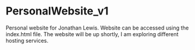 # PersonalWebsite_v1
Personal website for Jonathan Lewis.
Website can be accessed using the index.html file.
The website will be up shortly, I am exploring different hosting services.
